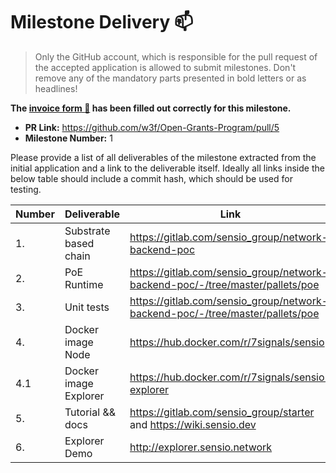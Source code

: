 # Milestone Delivery :mailbox:

> Only the GitHub account, which is responsible for the pull request of the accepted application is allowed to submit milestones. Don't remove any of the mandatory parts presented in bold letters or as headlines!

**The [invoice form :pencil:](https://forms.gle/8Wx7nxtq8fKrsuEz8) has been filled out correctly for this milestone.**

- **PR Link:** https://github.com/w3f/Open-Grants-Program/pull/5
- **Milestone Number:** 1

Please provide a list of all deliverables of the milestone extracted from the initial application and a link to the deliverable itself. Ideally all links inside the below table should include a commit hash, which should be used for testing.

| Number | Deliverable           | Link                                                                          | Notes |
| ------ | --------------------- | ----------------------------------------------------------------------------- | ----- |
| 1.     | Substrate based chain | https://gitlab.com/sensio_group/network-backend-poc                           |       |
| 2.     | PoE Runtime           | https://gitlab.com/sensio_group/network-backend-poc/-/tree/master/pallets/poe |       |
| 3.     | Unit tests            | https://gitlab.com/sensio_group/network-backend-poc/-/tree/master/pallets/poe |       |
| 4.     | Docker image Node     | https://hub.docker.com/r/7signals/sensio                                      |       |
| 4.1    | Docker image Explorer | https://hub.docker.com/r/7signals/sensio-explorer                             |       |
| 5.     | Tutorial && docs      | https://gitlab.com/sensio_group/starter and https://wiki.sensio.dev           |       |
| 6.     | Explorer Demo         | http://explorer.sensio.network                                                |       |
